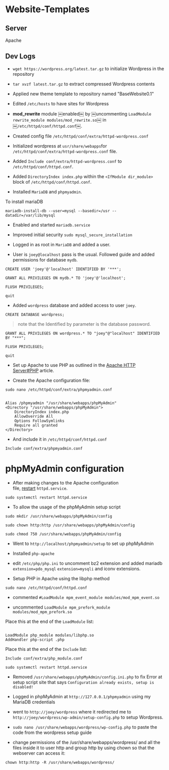 # Website-Templates

## Server

Apache

## Dev Logs

- `wget https://wordpress.org/latest.tar.gz` to initialize Wordpress in the repository

- `tar xvzf latest.tar.gz` to extract compressed Wordpress contents

- Applied new theme template to repository named "BaseWebsite0.1"

- Edited `/etc/hosts` to have sites for Wordpress

- **mod_rewrite** module ￼enabled￼ by ￼uncommenting `LoadModule rewrite_module modules/mod_rewrite.so`￼ in ￼`/etc/httpd/conf/httpd.conf`￼.

- Created config file `/etc/httpd/conf/extra/httpd-wordpress.conf`

- Initialized wordpress at `usr/share/webapps`for `/etc/httpd/conf/extra/httpd-wordpress.conf` file.

- Added `Include conf/extra/httpd-wordpress.conf` to `/etc/httpd/conf/httpd.conf`.

- Added `DirectoryIndex index.php` within the `<IfModule dir_module>` block of `/etc/httpd/conf/httpd.conf`.

- Installed `MariaDB` and `phpmyadmin`.

 To install mariaDB 

```
mariadb-install-db --user=mysql --basedir=/usr --datadir=/var/lib/mysql
```

- Enabled and started `mariadb.service`

- Improved initial security `sudo mysql_secure_installation`

- Logged in as root in `MariaDB` and added a user.

- User is `joey@localhost` pass is the usual. Followed guide and added permissions for database `mydb`.

```
CREATE USER 'joey'@'localhost' IDENTIFIED BY '***';
```

```
GRANT ALL PRIVILEGES ON mydb.* TO 'joey'@'localhost';
```

```
FLUSH PRIVILEGES;
```

```
quit
```

- Added `wordpress` database and added access to user `joey`.

```
CREATE DATABASE wordpress;
```

> note that the Identified by parameter is the database password.

```
GRANT ALL PRIVILEGES ON wordpress.* TO "joey"@"localhost" IDENTIFIED BY "***";
```

```
FLUSH PRIVILEGES;
```

```
quit
```

- Set up Apache to use PHP as outlined in the [Apache HTTP Server#PHP](https://wiki.archlinux.org/title/Apache_HTTP_Server#PHP "Apache HTTP Server") article.

- Create the Apache configuration file:

```
sudo nano /etc/httpd/conf/extra/phpmyadmin.conf
```

```

Alias /phpmyadmin "/usr/share/webapps/phpMyAdmin"
<Directory "/usr/share/webapps/phpMyAdmin">
    DirectoryIndex index.php
    AllowOverride All
    Options FollowSymlinks
    Require all granted
</Directory>
```

- And include it in `/etc/httpd/conf/httpd.conf`

```
Include conf/extra/phpmyadmin.conf
```

# phpMyAdmin configuration


- After making changes to the Apache configuration file, [restart](https://wiki.archlinux.org/title/Restart "Restart") `httpd.service`.

```
sudo systemctl restart httpd.service
```

- To allow the usage of the phpMyAdmin setup script

```
sudo mkdir /usr/share/webapps/phpMyAdmin/config
```

```
sudo chown http:http /usr/share/webapps/phpMyAdmin/config
```

```
sudo chmod 750 /usr/share/webapps/phpMyAdmin/config
```

- Went to `http://localhost/phpmyadmin/setup` to set up phpMyAdmin

- Installed `php-apache`

- edit `/etc/php/php.ini` to uncomment bz2 extension and added mariadb `extension=pdo_mysql`
`extension=mysqli` and iconv extensions.

- Setup PHP in Apache using the libphp method

```
sudo nano /etc/httpd/conf/httpd.conf
```

- commented `#LoadModule mpm_event_module modules/mod_mpm_event.so`

- uncommented `LoadModule mpm_prefork_module modules/mod_mpm_prefork.so`

Place this at the end of the `LoadModule` list:

```

LoadModule php_module modules/libphp.so
AddHandler php-script .php
```

Place this at the end of the `Include` list:

```
Include conf/extra/php_module.conf
```

```
sudo systemctl restart httpd.service
```

- Removed `/usr/share/webapps/phpMyAdmin/config.ini.php` to fix Error at setup script site that says `Configuration already exists, setup is disabled!`

- Logged in phpMyAdmin at `http://127.0.0.1/phpmyadmin` using my MariaDB credentials

- went to `http://joey/wordpress` where it redirected me to `http://joey/wordpress/wp-admin/setup-config.php` to setup Wordpress.

- `sudo nano /usr/share/webapps/wordpress/wp-config.php` to paste the code from the wordpress setup guide

- change permissions of the /usr/share/webapps/wordpress/ and all the files inside it to user http and group http by using chown so that the webserver can access it:

```
chown http:http -R /usr/share/webapps/wordpress/
```

